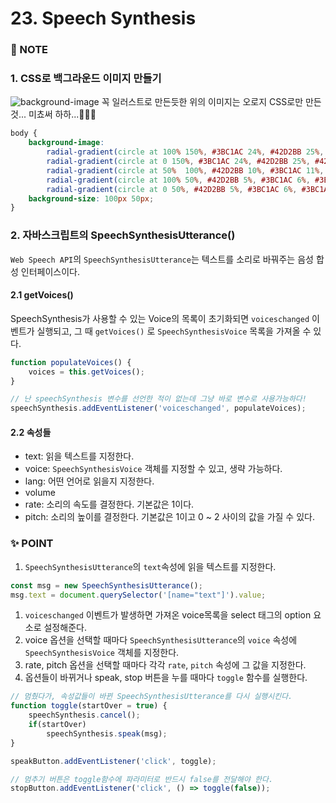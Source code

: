 # 23. Speech Synthesis



### :pencil: NOTE
### 1. CSS로 백그라운드 이미지 만들기
![background-image](https://user-images.githubusercontent.com/53761241/83132126-e5370a80-a11b-11ea-81d9-fc7395e03640.PNG)
꼭 일러스트로 만든듯한 위의 이미지는 오로지 CSS로만 만든 것...
미쵸써 하하...👀👀👀

```css
body {
    background-image: 
        radial-gradient(circle at 100% 150%, #3BC1AC 24%, #42D2BB 25%, #42D2BB 28%, #3BC1AC 29%, #3BC1AC 36%, #42D2BB 36%, #42D2BB 40%, transparent 40%, transparent),
        radial-gradient(circle at 0 150%, #3BC1AC 24%, #42D2BB 25%, #42D2BB 28%, #3BC1AC 29%, #3BC1AC 36%, #42D2BB 36%, #42D2BB 40%, transparent 40%, transparent),
        radial-gradient(circle at 50%  100%, #42D2BB 10%, #3BC1AC 11%, #3BC1AC 23%, #42D2BB 24%, #42D2BB 30%, #3BC1AC 31%, #3BC1AC 43%, #42D2BB 44%, #42D2BB 50%, #3BC1AC 51%, #3BC1AC 63%, #42D2BB 64%, #42D2BB 71%, transparent 71%, transparent),
        radial-gradient(circle at 100% 50%, #42D2BB 5%, #3BC1AC 6%, #3BC1AC 15%, #42D2BB 16%, #42D2BB 20%, #3BC1AC 21%, #3BC1AC 30%, #42D2BB 31%, #42D2BB 35%, #3BC1AC 36%, #3BC1AC 45%, #42D2BB 46%, #42D2BB 49%, transparent 50%, transparent),
        radial-gradient(circle at 0 50%, #42D2BB 5%, #3BC1AC 6%, #3BC1AC 15%, #42D2BB 16%, #42D2BB 20%, #3BC1AC 21%, #3BC1AC 30%, #42D2BB 31%, #42D2BB 35%, #3BC1AC 36%, #3BC1AC 45%, #42D2BB 46%, #42D2BB 49%, transparent 50%, transparent);
    background-size: 100px 50px;
}
```


### 2. 자바스크립트의 SpeechSynthesisUtterance() 
`Web Speech API`의 `SpeechSynthesisUtterance`는 텍스트를 소리로 바꿔주는 음성 합성 인터페이스이다.   

#### 2.1 getVoices()
SpeechSynthesis가 사용할 수 있는 Voice의 목록이 초기화되면 `voiceschanged` 이벤트가 실행되고, 그 때 `getVoices()` 로 `SpeechSynthesisVoice` 목록을 가져올 수 있다. 

```javascript
function populateVoices() {
	voices = this.getVoices();
}

// 난 speechSynthesis 변수를 선언한 적이 없는데 그냥 바로 변수로 사용가능하다!
speechSynthesis.addEventListener('voiceschanged', populateVoices);
```

#### 2.2 속성들 
- text: 읽을 텍스트를 지정한다.
- voice: `SpeechSynthesisVoice` 객체를 지정할 수 있고, 생략 가능하다. 
- lang: 어떤 언어로 읽을지 지정한다.
- volume
- rate: 소리의 속도를 결정한다. 기본값은 1이다.
- pitch: 소리의 높이를 결정한다. 기본값은 1이고 0 ~ 2 사이의 값을 가질 수 있다. 



### ✨ POINT
1. `SpeechSynthesisUtterance`의 `text`속성에 읽을 텍스트를 지정한다.

```javascript
const msg = new SpeechSynthesisUtterance();
msg.text = document.querySelector('[name="text"]').value;
```

1. `voiceschanged` 이벤트가 발생하면 가져온 voice목록을 select 태그의 option 요소로 설정해준다. 
2. voice 옵션을 선택할 때마다 `SpeechSynthesisUtterance`의 `voice` 속성에 `SpeechSynthesisVoice` 객체를 지정한다.
3. rate, pitch 옵션을 선택할 때마다 각각 `rate`, `pitch` 속성에 그 값을 지정한다. 
4. 옵션들이 바뀌거나 speak, stop 버튼을 누를 때마다 `toggle` 함수를 실행한다. 

```javascript
// 멈췄다가, 속성값들이 바뀐 SpeechSynthesisUtterance를 다시 실행시킨다. 
function toggle(startOver = true) {
	speechSynthesis.cancel();
	if(startOver) 
		speechSynthesis.speak(msg);
}

speakButton.addEventListener('click', toggle);

// 멈추기 버튼은 toggle함수에 파라미터로 반드시 false를 전달해야 한다. 
stopButton.addEventListener('click', () => toggle(false));
```